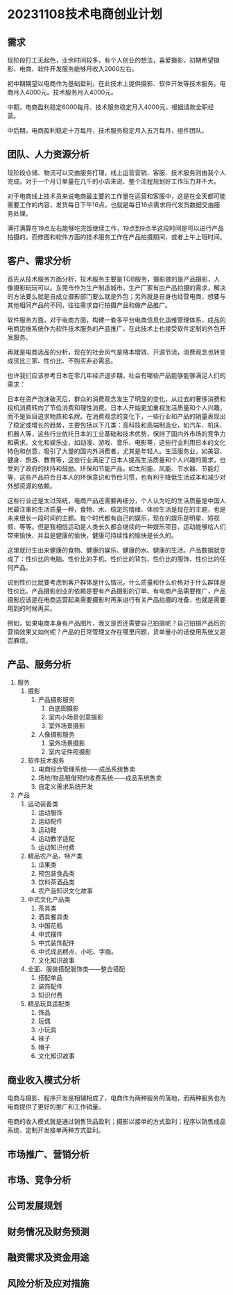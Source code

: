 # 20231108技术电商创业计划

## 需求

​		现阶段打工无起色，业余时间较多，有个人创业的想法，喜爱摄影，初期希望摄影、电商、软件开发服务能够月收入2000左右。

​		初中期期望以电商作为基础盈利，在此技术上提供摄影、软件开发等技术服务。电商月入4000元。技术服务月入4000元。

​		中期，电商盈利稳定6000每月、技术服务稳定月入4000元，根据请款全职经营。

​		中后期，电商盈利稳定十万每月，技术服务稳定月入五万每月，组件团队。

## 团队、人力资源分析

​		现阶段仓储、物流可以交由服务打理，线上运营营销、客服、技术服务则由我个人完成。对于一个月订单量在几千的小店来说、整个流程规划好工作压力并不大。

​		对于电商线上技术员来说电商最主要的工作量在运营和客服中，这是在全天都可能需要工作的内容，发货每日下午16点，也就是每日16点需求将代发货数据交由服务处理。

​		满打满算在19点左右能够吃完饭继续工作，19点到9点半这段时间是可以进行产品拍摄的。而修图和软件方面的技术服务工作在产品拍摄期间，或者上午上班时间。

## 客户、需求分析

​		首先从技术服务方面分析，技术服务主要是TOB服务，摄影做的是产品摄影，人像摄影玩玩可以。东莞市作为生产制造城市，生产厂家有由产品拍摄的需求，解决的方法要么就是自成立摄影部门要么就是外包；另外就是自身也经营电商，想要与其他相同产品的不同，往往需求自行拍摄产品和做产品推广。

​		软件服务方面，对于电商方面，构建一套多平台电商信息化运维管理体系，成品的电商运维系统作为软件技术服务的产品推广，在此技术上也接受软件定制的外包开发服务。

​		再就是电商选品的分析，现在的社会风气是降本增效、开源节流，消费观念也转变成货比三家、性价比、不购买非必需品。

​		也许我们应该参考日本在零几年经济退步期，社会有哪些产品能够能够满足人们的需求：

​		日本在资产泡沫破灭后，群众的消费观念发生了明显的变化，从过去的奢侈消费和投机消费转向了节俭消费和理性消费。日本人开始更加重视生活质量和个人兴趣，而不是盲目追求物质和名牌。
​		在消费观念的变化下，一些行业和产品的销量表现出了稳定或增长的趋势，主要包括以下几类：高科技和高端制造业，如汽车、机床、机器人等，这些行业依托日本的工业基础和技术优势，保持了国内外市场的竞争力和需求。
​		文化和娱乐业，如动漫、游戏、音乐、电影等，这些行业利用日本的文化特色和创意，吸引了大量的国内外消费者，尤其是年轻人。
​		生活服务业，如美容、健身、旅游、教育等，这些行业满足了日本人提高生活质量和个人兴趣的需求，也受到了政府的扶持和鼓励。
​		环保和节能产品，如太阳能、风能、节水器、节能灯等，这些产品符合日本人的环保意识和节俭习惯，也有利于降低生活成本和减少对外部资源的依赖。

​		这些行业还是太过笼统，电商产品还需要再细分，个人认为吃的生活质量是中国人民最注重的生活质量一种，食物、水、稳定的情绪、体验生活是现在的主题，也是未来很长一段时间的主题。每个时代都有自己的娱乐，现在的娱乐是明星、短视频、等等。但是我相信运动是人类长久都会继续的一种娱乐项目，运动能够给人们带来愉快、并且是健康的愉快，健康可持续性的愉快是长久的。

​		这里就衍生出来健康的食物、健康的娱乐、健康的水、健康的生活。产品数据就变成了：性价比的电脑、性价比的手机、性价比的背包、性价比的服饰、性价比的任何产品。

​		说到性价比就要考虑到客户群体是什么情况，什么质量和什么价格对于什么群体是性价比。产品摄影创业的依赖是要有产品摄影的订单、有电商产品需要推广，产品摄影应该是在电商运营起来需要摄影时再来进行有关产品拍摄的准备，也就是需要用到的时候再买。

​		例如，如果电商本身有产品图片，我又是否还需要自己拍摄呢？自己拍摄产品后的营销效果又如何呢？产品的日常管理又存在哪里问题，货单量小的话使用系统又是否麻烦。

## 产品、服务分析

1. 服务
   1. 摄影
      1. 产品摄影服务
         1. 白底图摄影
         2. 室内小场景创意摄影
         3. 室外场景摄影
      2. 人像摄影服务
         1. 室外场景摄影
         2. 室内证件照摄影
   2. 软件技术服务
      1. 电商综合管理系统——成品系统售卖
      2. 场地/物品租借预约收费系统——成品系统售卖
      3. 自定义需求系统开发
2. 产品
   1. 运动装备类
      1. 运动服饰
      2. 运动配件
      3. 运动鞋
      4. 运动教学适配
      5. 运动知识付费
   2. 精品农产品、特产类
      1. 瓜果类
      2. 预包装食品类
      3. 饮料茶酒品类
      4. 农产品知识文化故事
   3. 中式文化产品类
      1. 茶具类
      2. 酒具餐具类
      3. 中国花瓶
      4. 中式摆件
      5. 中式装饰配件
      6. 中式成品糕点、小吃、字画。
      7. 文化知识故事
   4. 全面、服装搭配服饰类——整合搭配
      1. 搭配单品
      2. 装饰配件
      3. 知识付费
   5. 精品玩具适配类
      1. 饰品
      2. 玩偶
      3. 小玩具
      4. 袜子
      5. 帽子
      6. 文化知识故事

## 商业收入模式分析

​		电商与摄影、程序开发是相辅相成了，电商作为两种服务的落地，而两种服务也为电商提供了更好的推广和工作销量。

​		电商的收入模式就是通过销售货品盈利；摄影以接单的方式盈利；程序以销售成品系统、定制开发接单两种方式盈利。

## 市场推广、营销分析



## 市场、竞争分析



## 公司发展规划



## 财务情况及财务预测



## 融资需求及资金用途



## 风险分析及应对措施
